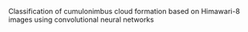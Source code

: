 Classification of cumulonimbus cloud formation based on Himawari-8 images using convolutional neural networks
